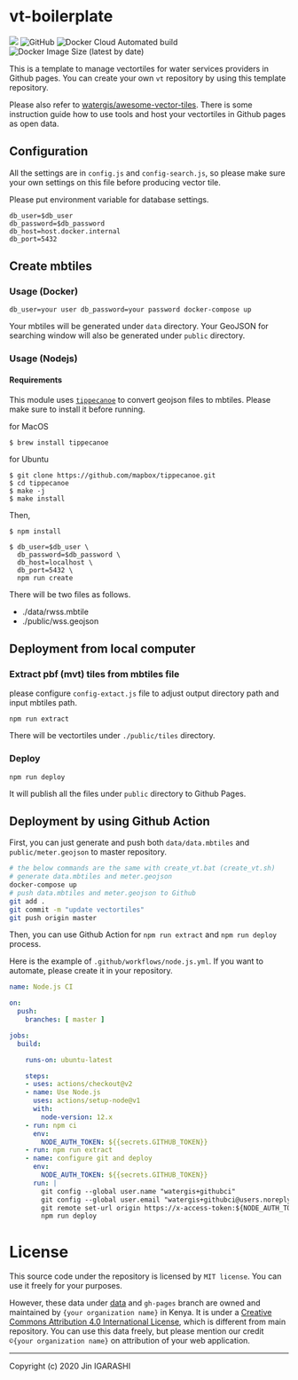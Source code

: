 # vt-boilerplate
![](https://github.com/narwassco/vt/workflows/Node.js%20CI/badge.svg)
![GitHub](https://img.shields.io/github/license/watergis/vt-boilerplate)
![Docker Cloud Automated build](https://img.shields.io/docker/cloud/automated/narwassco/vt)
![Docker Image Size (latest by date)](https://img.shields.io/docker/image-size/narwassco/vt)

This is a template to manage vectortiles for water services providers in Github pages. You can create your own `vt` repository by using this template repository.

Please also refer to [watergis/awesome-vector-tiles](https://github.com/watergis/awesome-vector-tiles). There is some instruction guide how to use tools and host your vectortiles in Github pages as open data.

## Configuration
All the settings are in `config.js` and `config-search.js`, so please make sure your own settings on this file before producing vector tile.

Please put environment variable for database settings.
```
db_user=$db_user
db_password=$db_password
db_host=host.docker.internal
db_port=5432
```

## Create mbtiles
### Usage (Docker)

```
db_user=your user db_password=your password docker-compose up
```

Your mbtiles will be generated under `data` directory. Your GeoJSON for searching window will also be generated under `public` directory.

### Usage (Nodejs)

#### Requirements

This module uses [`tippecanoe`](https://github.com/mapbox/tippecanoe) to convert geojson files to mbtiles. Please make sure to install it before running.

for MacOS
```
$ brew install tippecanoe
```

for Ubuntu
```
$ git clone https://github.com/mapbox/tippecanoe.git
$ cd tippecanoe
$ make -j
$ make install
```

Then,

```
$ npm install

$ db_user=$db_user \
  db_password=$db_password \
  db_host=localhost \
  db_port=5432 \
  npm run create
```

There will be two files as follows.
- ./data/rwss.mbtile
- ./public/wss.geojson

## Deployment from local computer

### Extract pbf (mvt) tiles from mbtiles file
please configure `config-extact.js` file to adjust output directory path and input mbtiles path.

```
npm run extract
```

There will be vectortiles under `./public/tiles` directory.

### Deploy

```
npm run deploy
```

It will publish all the files under `public` directory to Github Pages.

## Deployment by using Github Action

First, you can just generate and push both `data/data.mbtiles` and `public/meter.geojson` to master repository.

```bash
# the below commands are the same with create_vt.bat (create_vt.sh)
# generate data.mbtiles and meter.geojson
docker-compose up
# push data.mbtiles and meter.geojson to Github
git add .
git commit -m "update vectortiles"
git push origin master
```

Then, you can use Github Action for `npm run extract` and `npm run deploy` process. 

Here is the example of `.github/workflows/node.js.yml`. If you want to automate, please create it in your repository.

```yml
name: Node.js CI

on:
  push:
    branches: [ master ]

jobs:
  build:

    runs-on: ubuntu-latest

    steps:
    - uses: actions/checkout@v2
    - name: Use Node.js
      uses: actions/setup-node@v1
      with:
        node-version: 12.x
    - run: npm ci
      env:
        NODE_AUTH_TOKEN: ${{secrets.GITHUB_TOKEN}}
    - run: npm run extract
    - name: configure git and deploy
      env:
        NODE_AUTH_TOKEN: ${{secrets.GITHUB_TOKEN}}
      run: |
        git config --global user.name "watergis+githubci"
        git config --global user.email "watergis+githubci@users.noreply.github.com"
        git remote set-url origin https://x-access-token:${NODE_AUTH_TOKEN}@github.com/{your organization name}/vt.git
        npm run deploy
```

# License

This source code under the repository is licensed by 
`MIT license`. You can use it freely for your purposes.

However, these data under [data](./data) and `gh-pages` branch are owned and maintained by `{your organization name}` in Kenya. It is under a [Creative Commons Attribution 4.0 International
License](http://creativecommons.org/licenses/by/4.0/), which is different from main repository. You can use this data freely, but please mention our credit `©{your organization name}` on attribution of your web application.

---
Copyright (c) 2020 Jin IGARASHI